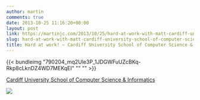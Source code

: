 ```yaml
---
author: martin
comments: true
date: 2013-10-25 11:16:20+00:00
layout: post
link: https://martinjc.com/2013/10/25/hard-at-work-with-matt-cardiff-university-school-of-computer-science-informatics/
slug: hard-at-work-with-matt-cardiff-university-school-of-computer-science-informatics
title: Hard at work! — Cardiff University School of Computer Science & Informatics
---
```


{{< bundleimg "790204_mq2Ule3P_1JDGWFuUZcBKq-Rkp8cLknDZ4WD7MEKqEI" "" "" >}}




[Cardiff University School of Computer Science & Informatics](http://foursquare.com/v/4b978a27f964a520f20735e3)




![](http://maps.google.com/maps/api/staticmap?center=51.48396191513654,-3.1693410873413086&zoom=16&size=710x440&maptype=roadmap&sensor=false&markers=color:red%7C51.48396191513654,-3.1693410873413086)
